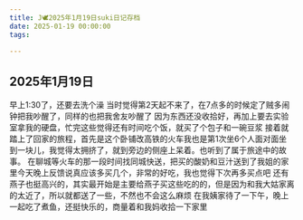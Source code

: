 ```yaml
---
title: J🕊️2025年1月19日suki日记存档
date: 2025-01-19 00:00:00
tags:

---
```


## 2025年1月19日

早上1:30了，还要去洗个澡
当时觉得第2天起不来了，在7点多的时候定了贼多闹钟把我吵醒了，同样的也把我舍友吵醒了
因为东西还没收拾好，再加上要去实验室拿我的硬盘，忙完这些觉得还有时间吃个饭，就买了个包子和一碗豆浆
接着就踏上了回家的旅程，首先是这个卧铺改高铁的火车我也是第1次坐6个人面对面坐到一块儿，我觉得太拥挤了，就到旁边的侧座上呆着。也听到了属于旅途中的故事。
在聊城等火车的那一段时间找同城快送，把买的酸奶和豆汁送到了我姐的家里今天晚上反馈说真应该多买几个，非常的好吃，我也觉得下次再多买点吧
还有燕子也挺高兴的，其实最开始是主要给燕子买这些吃的的，但是因为和我大姑家离的太近了，所以就都送了一些，不然也不会这么麻烦
在我姨家待了一下午，晚上一起吃了煮鱼，还挺快乐的，商量着和我妈收拾一下家里

